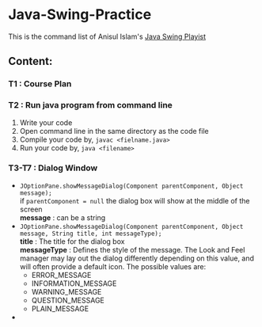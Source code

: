 # Java-Swing-Practice

This is the command list of Anisul Islam's [Java Swing Playist](https://youtube.com/playlist?list=PLgH5QX0i9K3rAHKr6IteF5kdgN6BorH9l)  

## Content: 

### T1 : Course Plan

### T2 : Run java program from command line

1. Write your code  
2. Open command line in the same directory as the code file
3. Compile your code by, `javac <fielname.java>`
4. Run your code by, `java <filename>`

### T3-T7 : Dialog Window

- `JOptionPane.showMessageDialog(Component parentComponent, Object message);`  
   if `parentComponent = null` the dialog box will show at the middle of the screen  
   **message** : can be a string  
- `JOptionPane.showMessageDialog(Component parentComponent, Object message, String title, int messageType);`  
   **title** : The title for the dialog box  
   **messageType** : Defines the style of the message. The Look and Feel manager may lay out the dialog differently depending on this value, and will often provide a default icon. The possible values are:  
  - ERROR_MESSAGE  
  - INFORMATION_MESSAGE  
  - WARNING_MESSAGE  
  - QUESTION_MESSAGE  
  - PLAIN_MESSAGE  
- 
